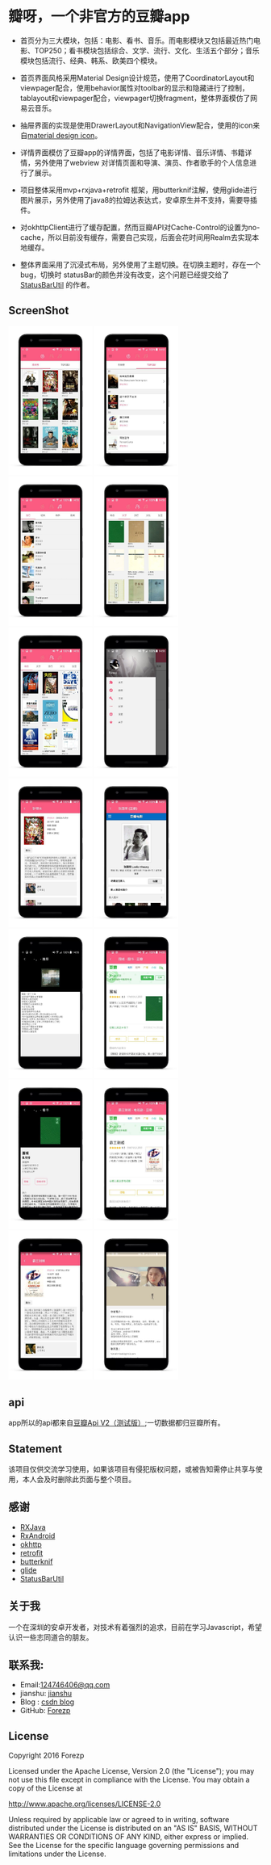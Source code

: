 

# 瓣呀，一个非官方的豆瓣app

* 首页分为三大模块，包括：电影、看书、音乐。而电影模块又包括最近热门电影、TOP250；看书模块包括综合、文学、流行、文化、生活五个部分；音乐模块包括流行、经典、韩系、欧美四个模块。

* 首页界面风格采用Material Design设计规范，使用了CoordinatorLayout和viewpager配合，使用behavior属性对toolbar的显示和隐藏进行了控制，tablayout和viewpager配合，viewpager切换fragment，整体界面模仿了网易云音乐。

* 抽屉界面的实现是使用DrawerLayout和NavigationView配合，使用的icon来自[material design icon](https://design.google.com/icons/index.html)。

* 详情界面模仿了豆瓣app的详情界面，包括了电影详情、音乐详情、书籍详情，另外使用了webview 对详情页面和导演、演员、作者歌手的个人信息进行了展示。

* 项目整体采用mvp+rxjava+retrofit 框架，用butterknif注解，使用glide进行图片展示，另外使用了java8的拉姆达表达式，安卓原生并不支持，需要导插件。

* 对okhttpClient进行了缓存配置，然而豆瓣API对Cache-Control的设置为no-cache，所以目前没有缓存，需要自己实现，后面会花时间用Realm去实现本地缓存。

* 整体界面采用了沉浸式布局，另外使用了主题切换。在切换主题时，存在一个bug，切换时 statusBar的颜色并没有改变，这个问题已经提交给了[StatusBarUtil](https://github.com/laobie/StatusBarUtil) 的作者。



## ScreenShot


<a href="art/1.jpg"><img src="art/1.jpg" width="33%"/></a> <a href="art/2.jpg"><img src="art/2.jpg" width="33%"/></a>
<a href="art/3.jpg"><img src="art/3.jpg" width="33%"/></a> <a href="art/4.jpg"><img src="art/4.jpg" width="33%"/></a>
<a href="art/5.jpg"><img src="art/5.jpg" width="33%"/></a> <a href="art/6.jpg"><img src="art/6.jpg" width="33%"/></a>
<a href="art/7.jpg"><img src="art/7.jpg" width="33%"/></a> <a href="art/8.jpg"><img src="art/8.jpg" width="33%"/></a>
<a href="art/9.jpg"><img src="art/9.jpg" width="33%"/></a> <a href="art/10.jpg"><img src="art/10.jpg" width="33%"/></a>
<a href="art/11.jpg"><img src="art/11.jpg" width="33%"/></a> <a href="art/12.jpg"><img src="art/12.jpg" width="33%"/></a>
<a href="art/13.jpg"><img src="art/13.jpg" width="33%"/></a> <a href="art/14.jpg"><img src="art/14.jpg" width="33%"/></a>


## api

app所以的api都来自[豆瓣Api V2（测试版）](https://developers.douban.com/wiki/?title=api_v2);一切数据都归豆瓣所有。

## Statement

该项目仅供交流学习使用，如果该项目有侵犯版权问题，或被告知需停止共享与使用，本人会及时删除此页面与整个项目。

## 感谢


* [RXJava](https://github.com/ReactiveX/RxJava)
* [RxAndroid](https://github.com/ReactiveX/RxAndroid)
* [okhttp](https://github.com/square/okhttp)
* [retrofit](https://github.com/square/retrofit)
* [butterknif](https://github.com/JakeWharton/butterknife)
* [glide](https://github.com/bumptech/glide)
* [StatusBarUtil](https://github.com/laobie/StatusBarUtil)

## 关于我

一个在深圳的安卓开发者，对技术有着强烈的追求，目前在学习Javascript，希望认识一些志同道合的朋友。
 
## 联系我:

 - Email:124746406@qq.com
 - jianshu: [jianshu](http://www.jianshu.com/users/f2550db5eca3/latest_articles)
 - Blog : [csdn blog](http://blog.csdn.net/forezp)
 - GitHub: [Forezp](https://github.com/forezp)
 
##  License

Copyright 2016 Forezp

Licensed under the Apache License, Version 2.0 (the "License"); you may not use this file except in compliance with the License. You may obtain a copy of the License at

http://www.apache.org/licenses/LICENSE-2.0

Unless required by applicable law or agreed to in writing, software distributed under the License is distributed on an "AS IS" BASIS, WITHOUT WARRANTIES OR CONDITIONS OF ANY KIND, either express or implied. See the License for the specific language governing permissions and limitations under the License.


